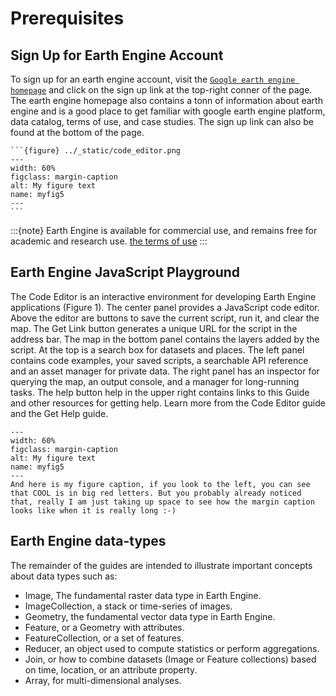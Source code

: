 # Prerequisites

## Sign Up for Earth Engine Account

To sign up for an earth engine account, visit the [`Google earth engine homepage`](https://earthengine.google.com) and click on the sign up link at the top-right conner of the page. The earth engine homepage also contains a tonn of information about earth engine and is a good place to get familiar with google earth engine platform, data catalog, terms of use, and case studies. The sign up link can also be found at the bottom of the page.

````{sidebar} **My sidebar title**
```{figure} ../_static/code_editor.png
---
width: 60%
figclass: margin-caption
alt: My figure text
name: myfig5
---
```
````

:::{note}
Earth Engine is available for commercial use, and remains free for academic and research use. [the terms of use](https://earthengine.google.com/terms/)
:::

## Earth Engine JavaScript Playground

The Code Editor is an interactive environment for developing Earth Engine applications (Figure 1). The center panel provides a JavaScript code editor. Above the editor are buttons to save the current script, run it, and clear the map. The Get Link button generates a unique URL for the script in the address bar. The map in the bottom panel contains the layers added by the script. At the top is a search box for datasets and places. The left panel contains code examples, your saved scripts, a searchable API reference and an asset manager for private data. The right panel has an inspector for querying the map, an output console, and a manager for long-running tasks. The help button help in the upper right contains links to this Guide and other resources for getting help. Learn more from the Code Editor guide and the Get Help guide.

```{figure} ../_static/code_editor.png
---
width: 60%
figclass: margin-caption
alt: My figure text
name: myfig5
---
And here is my figure caption, if you look to the left, you can see that COOL is in big red letters. But you probably already noticed that, really I am just taking up space to see how the margin caption looks like when it is really long :-)
```

## Earth Engine data-types

The remainder of the guides are intended to illustrate important concepts about data types such as:

- Image, The fundamental raster data type in Earth Engine.
- ImageCollection, a stack or time-series of images.
- Geometry, the fundamental vector data type in Earth Engine.
- Feature, or a Geometry with attributes.
- FeatureCollection, or a set of features.
- Reducer, an object used to compute statistics or perform aggregations.
- Join, or how to combine datasets (Image or Feature collections) based on time, location, or an attribute property.
- Array, for multi-dimensional analyses.
